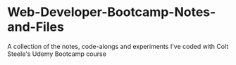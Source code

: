 # Web-Developer-Bootcamp-Notes-and-Files
A collection of the notes, code-alongs and experiments I've coded with Colt Steele's Udemy Bootcamp course
